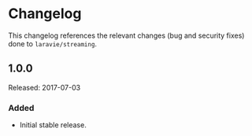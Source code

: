 # Changelog

This changelog references the relevant changes (bug and security fixes) done to `laravie/streaming`.

## 1.0.0

Released: 2017-07-03

### Added

* Initial stable release.
